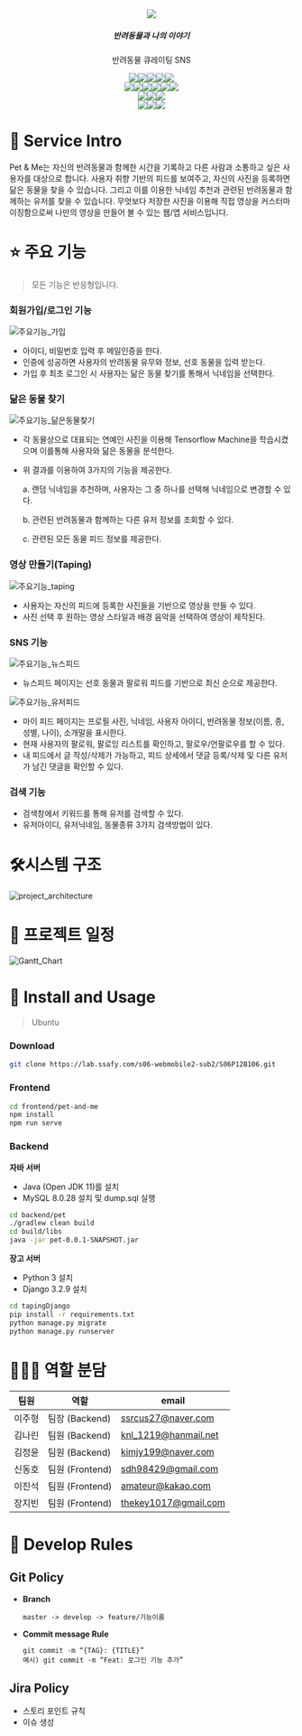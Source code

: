 <div align="center">
    <img src="./README.assets/title.jpg">
    <h5>반려동물과 나의 이야기</h5>
    <p>반려동물 큐레이팅 SNS</p>
    <img src="https://img.shields.io/badge/Ubuntu-20.04.3 LTS-E95420?style=flat&logo=Ubuntu&logoColor=white"/><img src="https://img.shields.io/badge/Java-jdk11-007396?style=flat&logo=Java&logoColor=white"/><img src="https://img.shields.io/badge/Spring Boot-2.5.3-6DB33F?style=flat&logo=Spring Boot&logoColor=white"/><img src="https://img.shields.io/badge/MySQL-8.0.28-4479A1?style=flat&logo=MySQL&logoColor=white"/><img src="https://img.shields.io/badge/NGINX-1.18.0(ubuntu)-009639?style=flat&logo=NGINX&logoColor=white"/><br/><img src="https://img.shields.io/badge/npm-6.4.1-CB3837?style=flat&logo=npm&logoColor=white"/><img src="https://img.shields.io/badge/Node.js-10.15.3-339933?style=flat&logo=Node.js&logoColor=white"/><img src="https://img.shields.io/badge/Vue.js-2.6.11-4FC08D?style=flat&logo=Vue.js&logoColor=white"/><img src="https://img.shields.io/badge/HTML5-E34F26?style=flat&logo=HTML5&logoColor=white"/><img src="https://img.shields.io/badge/CSS3-1572B6?style=flat&logo=CSS3&logoColor=white"/><img src="https://img.shields.io/badge/TensorFlow-FF6F00?style=flat&logo=TensorFlow&logoColor=white"/><br/><img src="https://img.shields.io/badge/Python-3.7.12-3776AB?style=flat&logo=Python&logoColor=white"/><img src="https://img.shields.io/badge/Django-3.2.9-092E20?style=flat&logo=Django&logoColor=white"/><img src="https://img.shields.io/badge/Gunicorn-499848?style=flat&logo=Gunicorn&logoColor=white"/><br/><img src="https://img.shields.io/badge/GitLab-FCA121?style=flat&logo=GitLab&logoColor=white"/><img src="https://img.shields.io/badge/Jira-0052CC?style=flat&logo=Jira Software&logoColor=white"/><img src="https://img.shields.io/badge/Notion-000000?style=flat&logo=Notion&logoColor=white"/>
</div>



# :book: Service Intro

Pet & Me는 자신의 반려동물과 함께한 시간을 기록하고 다른 사람과 소통하고 싶은 사용자를 대상으로 합니다. 사용자 취향 기반의 피드를 보여주고, 자신의 사진을 등록하면 닮은 동물을 찾을 수 있습니다. 그리고 이를 이용한 닉네임 추천과 관련된 반려동물과 함께하는 유저를 찾을 수 있습니다. 무엇보다 저장한 사진을 이용해 직접 영상을 커스터마이징함으로써 나만의 영상을 만들어 볼 수 있는 웹/앱 서비스입니다.



# :star: 주요 기능

> 모든 기능은 반응형입니다.

### 회원가입/로그인 기능

![주요기능_가입](README.assets/주요기능_가입.gif)

- 아이디, 비밀번호 입력 후 메일인증을 한다.
- 인증에 성공하면 사용자의 반려동물 유무와 정보, 선호 동물을 입력 받는다.
- 가입 후 최초 로그인 시 사용자는 닮은 동물 찾기를 통해서 닉네임을 선택한다.

### 닮은 동물 찾기

![주요기능_닮은동물찾기](README.assets/주요기능_닮은동물찾기.gif)

- 각 동물상으로 대표되는 연예인 사진을 이용해 Tensorflow Machine을 학습시켰으며 이를통해 사용자와 닮은 동물을 분석한다.

- 위 결과를 이용하여 3가지의 기능을 제공한다.

  a. 랜덤 닉네임을 추천하며, 사용자는 그 중 하나를 선택해 닉네임으로 변경할 수 있다.

  b. 관련된 반려동물과 함께하는 다른 유저 정보를 조회할 수 있다.

  c. 관련된 모든 동물 피드 정보를 제공한다.

### 영상 만들기(Taping)

![주요기능_taping](README.assets/주요기능_taping.gif)

-  사용자는 자신의 피드에 등록한 사진들을 기반으로 영상을 만들 수 있다.
-  사진 선택 후 원하는 영상 스타일과 배경 음악을 선택하여 영상이 제작된다.

### SNS 기능

![주요기능_뉴스피드](README.assets/주요기능_뉴스피드.gif)

- 뉴스피드 페이지는 선호 동물과 팔로워 피드를 기반으로 최신 순으로 제공한다.

![주요기능_유저피드](README.assets/주요기능_유저피드.gif)

- 마이 피드 페이지는 프로필 사진, 닉네임, 사용자 아이디, 반려동물 정보(이름, 종, 성별, 나이), 소개말을 표시한다.
- 현재 사용자의 팔로워, 팔로잉 리스트를 확인하고, 팔로우/언팔로우를 할 수 있다.
- 내 피드에서 글 작성/삭제가 가능하고, 피드 상세에서 댓글 등록/삭제 및 다른 유저가 남긴 댓글을 확인할 수 있다.

### 검색 기능

- 검색창에서 키워드를 통해 유저를 검색할 수 있다.
- 유저아이디, 유저닉네임, 동물종류 3가지 검색방법이 있다.



# 🛠시스템 구조

![project_architecture](README.assets/project_architecture.jpg)



# :calendar: 프로젝트 일정

![Gantt_Chart](README.assets/Gantt_Chart.JPG)



# :triangular_flag_on_post: Install and Usage

> Ubuntu 

### Download

```bash
git clone https://lab.ssafy.com/s06-webmobile2-sub2/S06P12B106.git
```

### Frontend

```bash
cd frontend/pet-and-me
npm install
npm run serve
```

### Backend

**자바 서버**

- Java (Open JDK 11)를 설치
- MySQL 8.0.28 설치 및 dump.sql 실행

```bash
cd backend/pet
./gradlew clean build
cd build/libs
java -jar pet-0.0.1-SNAPSHOT.jar
```

**장고 서버**

- Python 3 설치
- Django 3.2.9 설치

```bash
cd tapingDjango
pip install -r requirements.txt
python manage.py migrate
python manage.py runserver
```



# 👨‍👩‍👧‍ 역할 분담

| 팀원   | 역할            | email                |
| ------ | --------------- | -------------------- |
| 이주형 | 팀장 (Backend)  | ssrcus27@naver.com   |
| 김나린 | 팀원 (Backend)  | knl_1219@hanmail.net |
| 김정윤 | 팀원 (Backend)  | kimjy199@naver.com   |
| 신동호 | 팀원 (Frontend) | sdh98429@gmail.com   |
| 이진석 | 팀원 (Frontend) | amateur@kakao.com    |
| 장지빈 | 팀원 (Frontend) | thekey1017@gmail.com |



# :pushpin: Develop Rules

## Git Policy

- **Branch**

  ```
  master -> develop -> feature/기능이름
  ```

- **Commit message Rule**

  ```
  git commit -m “{TAG}: {TITLE}”
  예시) git commit -m “Feat: 로그인 기능 추가”
  ```

## Jira Policy

- 스토리 포인트 규칙
- 이슈 생성

